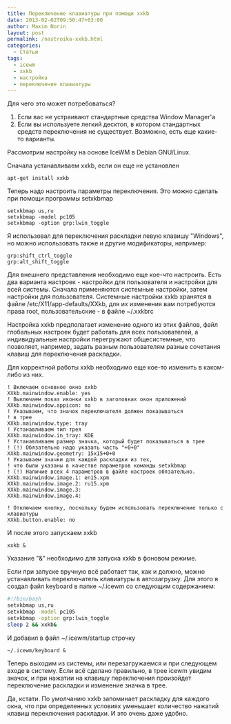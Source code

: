 ```yaml
---
title: Переключение клавиатуры при помощи xxkb
date: 2013-02-02T09:50:47+03:00
author: Maxim Norin
layout: post
permalink: /nastroika-xxkb.html
categories:
  - Статьи
tags:
  - icewm
  - xxkb
  - настройка
  - переключение клавиатуры
---
```

Для чего это может потребоваться?

1) Если вас не устраивают стандартные средства Window Manager'а
2) Если вы используете легкий десктоп, в котором стандартных средств переключения не существует.
Возможно, есть еще какие- то варианты.

Рассмотрим настройку на основе IceWM в Debian GNU/Linux.
<!--more-->
Сначала устанавливаем xxkb, если он еще не установлен
```
apt-get install xxkb
```
Теперь надо настроить параметры переключения.
Это можно сделать при помощи программы setxkbmap
```
setxkbmap us,ru
setxkbmap -model pc105
setxkbmap -option grp:lwin_toggle
```
Я использовал для переключения раскладки левую клавишу "Windows", но можно использовать также и другие модификаторы, например:
```
grp:shift_ctrl_toggle
grp:alt_shift_toggle
```
Для внешнего представления необходимо еще кое-что настроить.
Есть два варианта настроек - настройки для пользователя и настройки для всей системы. Сначала применяются системные настройки, затем настройки для пользователя.
Системные настройки xxkb хранятся в файле /etc/X11/app-defaults/XXkb, для их изменения вам потребуются права root, пользовательские - в файле ~/.xxkbrc

Настройка xxkb предполагает изменение одного из этих файлов, файл глобальных настроек будет работать для всех пользователей, а индивидуальные настройки перегружают общесистемные, что позволяет, например, задать разным пользователям разные сочетания клавиш для переключения раскладки.

Для корректной работы xxkb необходимо еще кое-то изменить в каком-либо из них.
```
! Включаем основное окно xxkb
XXkb.mainwindow.enable: yes
! Выключаем показ иконки xxkb в заголовках окон приложений
XXkb.mainwindow.appicon: no
! Указываем, что значок переключателя должен показываться
! в трее
XXkb.mainwindow.type: tray
! Устанавливаем тип трея
XXkb.mainwindow.in_tray: KDE
! Устанавливаем размер значка, который будет показываться в трее
! (!) Обязательно надо указать часть "+0+0"
XXkb.mainwindow.geometry: 15x15+0+0
! Указываем значки для каждой раскладки из тех,
! что были указаны в качестве параметров команды setxkbmap
! (!) Наличие всех 4 параметров в файле настроек обязательно.
XXkb.mainwindow.image.1: en15.xpm
XXkb.mainwindow.image.2: ru15.xpm
XXkb.mainwindow.image.3:
XXkb.mainwindow.image.4:

! Отключаем кнопку, поскольку будем использовать переключение только с клавиатуры
XXkb.button.enable: no
```
И после этого запускаем xxkb
```
xxkb &
```
Указание "&" необходимо для запуска xxkb в фоновом режиме.

Если при запуске вручную всё работает так, как и должно, можно устанавливать переключатель клавиатуры в автозагрузку.
Для этого я создал файл keyboard в папке ~/.icewm со следующим содержанием:
```bash
#!/bin/bash
setxkbmap us,ru
setxkbmap -model pc105
setxkbmap -option grp:lwin_toggle
sleep 2 && xxkb&
```
И добавил в файл ~/.icewm/startup строчку
```
~/.icewm/keyboard &
```
Теперь выходим из системы, или перезагружаемся и при следующем входе в систему. Если всё сделано правильно, в трее icewm увидим значок, и при нажатии на клавишу переключения произойдет переключение раскладки и изменение значка в трее.

Да, кстати. По умолчанию xxkb запоминает раскладку для каждого окна, что при определенных условиях уменьшает количество нажатий клавиш переключения раскладки. И это очень даже удобно.
